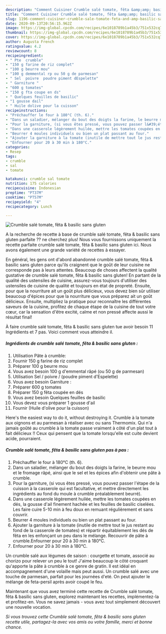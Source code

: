 ```yaml
---
description: "Comment Cuisiner Crumble salé tomate, fêta &amp;amp; basilic sans gluten"
title: "Comment Cuisiner Crumble salé tomate, fêta &amp;amp; basilic sans gluten"
slug: 1196-comment-cuisiner-crumble-sale-tomate-feta-and-amp-basilic-sans-gluten
date: 2020-09-13T20:56:15.962Z
image: https://img-global.cpcdn.com/recipes/6e1018789b1a45b3/751x532cq70/crumble-sale-tomate-feta-basilic-sans-gluten-photo-principale-de-la-recette.jpg
thumbnail: https://img-global.cpcdn.com/recipes/6e1018789b1a45b3/751x532cq70/crumble-sale-tomate-feta-basilic-sans-gluten-photo-principale-de-la-recette.jpg
cover: https://img-global.cpcdn.com/recipes/6e1018789b1a45b3/751x532cq70/crumble-sale-tomate-feta-basilic-sans-gluten-photo-principale-de-la-recette.jpg
author: Augusta French
ratingvalue: 4.2
reviewcount: 8
recipeingredient:
- " Pte  crumble"
- "150 g farine de riz complet"
- "100 g beurre mou"
- "100 g demmental rp ou 50 g de parmesan"
- " Sel  poivre  poudre piment dEspelette"
- " Garniture "
- "600 g tomates"
- "150 g fta coupe en ds"
- " Quelques feuilles de basilic"
- "1 gousse dail"
- " Huile dolive pour la cuisson"
recipeinstructions:
- "Préchauffer le four à 180°C (th. 6)."
- "Dans un saladier, mélanger du bout des doigts la farine, le beurre mou et le fromage râpé, ainsi que le sel et les épices afin d&#39;obtenir une pâte à crumble."
- "Pour la garniture, (si vous êtes pressé, vous pouvez passer l&#39;étape de la cuisson à la casserole qui est facultative, et mettre directement les ingrédients au fond du moule à crumble préalablement beurré)."
- "Dans une casserole légèrement huilée, mettre les tomates coupées en dés, la gousse d&#39;ail finement hachée et les feuilles de basilic ciselées. Les faire cuire 5-10 min à feu doux en remuant régulièrement et sans couvrir."
- "Beurrer 4 moules individuels ou bien un plat passant au four."
- "Ajouter la garniture à la tomate (inutile de mettre tout le jus restant au fond de la casserole de tomates) et répartir équitablement les dés de fêta en les enfonçant un peu dans le mélange. Recouvrir de pâte à crumble.Enfourner pour 20 à 30 min à 180°C."
- "Enfourner pour 20 à 30 min à 180°C."
categories:
- Resep
tags:
- crumble
- sal
- tomate

katakunci: crumble sal tomate 
nutrition: 175 calories
recipecuisine: Indonesian
preptime: "PT37M"
cooktime: "PT57M"
recipeyield: "4"
recipecategory: Lunch

---
```



![Crumble salé tomate, fêta &amp; basilic sans gluten](https://img-global.cpcdn.com/recipes/6e1018789b1a45b3/751x532cq70/crumble-sale-tomate-feta-basilic-sans-gluten-photo-principale-de-la-recette.jpg)

A la recherche de recette à base de crumble salé tomate, fêta &amp; basilic sans gluten parfaite ?? ne cherchez plus! Nous vous fournissons uniquement la recette parfaite crumble salé tomate, fêta &amp; basilic sans gluten ici. Nous avons également une grande variété de recettes à essayer.

En général, les gens ont d'abord abandonné crumble salé tomate, fêta &amp; basilic sans gluten parce qu'ils craignent que le goût de leur cuisine ne corresponde pas à leurs attentes. Beaucoup de choses affectent la qualité gustative de crumble salé tomate, fêta &amp; basilic sans gluten! En partant de la qualité des ustensiles de cuisine, assurez-vous toujours d'utiliser des ustensiles de cuisine de qualité et toujours en état de propreté. Ensuite, pour que la nourriture ait un goût plus délicieux, vous devez bien sûr utiliser beaucoup d'épices pour que la nourriture que vous préparez ait un goût délicieux. Ensuite, multipliez la pratique pour reconnaître les différentes saveurs de la cuisine, profitez de chaque étape de la cuisine de tout votre cœur, car la sensation d'être excité, calme et non pressé affecte aussi le résultat final!

<!--inarticleads1-->

À faire crumble salé tomate, fêta &amp; basilic sans gluten tue avoir besoin 11 Ingrédients et 7 pas. Voici comment vous atteindre il.

##### Ingrédients de crumble salé tomate, fêta &amp; basilic sans gluten :

1. Utilisation  Pâte à crumble:
1. Fournir 150 g farine de riz complet
1. Préparer 100 g beurre mou
1. Vous avez besoin 100 g d&#39;emmental râpé (ou 50 g de parmesan)
1. Utilisation  Sel / poivre / (poudre piment d&#39;Espelette)
1. Vous avez besoin  Garniture :
1. Préparer 600 g tomates
1. Préparer 150 g fêta coupée en dés
1. Vous avez besoin  Quelques feuilles de basilic
1. Vous devez vous préparer 1 gousse d&#39;ail
1. Fournir  (Huile d&#39;olive pour la cuisson)


Here&#39;s the easiest way to do it, without destroying it. Crumble à la tomate aux oignons et au parmesan à réaliser avec ou sans Thermomix. Qui n&#39;a jamais goûté au crumble à la tomate passe vraiment à côté d&#39;un plat tout à fait délicieux !! Ceux qui pensent que la tomate lorsqu&#39;elle est cuite devient acide, pourraient. 

<!--inarticleads2-->

##### Crumble salé tomate, fêta &amp; basilic sans gluten pas à pas :

1. Préchauffer le four à 180°C (th. 6).
1. Dans un saladier, mélanger du bout des doigts la farine, le beurre mou et le fromage râpé, ainsi que le sel et les épices afin d&#39;obtenir une pâte à crumble.
1. Pour la garniture, (si vous êtes pressé, vous pouvez passer l&#39;étape de la cuisson à la casserole qui est facultative, et mettre directement les ingrédients au fond du moule à crumble préalablement beurré).
1. Dans une casserole légèrement huilée, mettre les tomates coupées en dés, la gousse d&#39;ail finement hachée et les feuilles de basilic ciselées. Les faire cuire 5-10 min à feu doux en remuant régulièrement et sans couvrir.
1. Beurrer 4 moules individuels ou bien un plat passant au four.
1. Ajouter la garniture à la tomate (inutile de mettre tout le jus restant au fond de la casserole de tomates) et répartir équitablement les dés de fêta en les enfonçant un peu dans le mélange. Recouvrir de pâte à crumble.Enfourner pour 20 à 30 min à 180°C.
1. Enfourner pour 20 à 30 min à 180°C.


Un crumble salé aux légumes de saison : courgette et tomate, associé au chorizo pour relever un peu le tout! J&#39;aime beaucoup le côté croquant qu&#39;apporte la pâte à crumble à ce genre de gratin. Il est idéal en accompagnement d&#39;une volaille mais peut aussi. Un crumble salé avec une touche de parmesan, parfait pour les journées d&#39;eté. On peut ajouter le mélange de feta-persil après avoir coupé le feu. 

<!--inarticleads1-->

<p>
Maintenant que vous avez terminé cette recette de Crumble salé tomate, fêta &amp; basilic sans gluten, explorez maintenant les recettes, implémentez-la et profitez-en. Vous ne savez jamais - vous avez tout simplement découvert une nouvelle vocation.
</p>

<p>
<i>Si vous trouvez cette Crumble salé tomate, fêta &amp; basilic sans gluten recette utile, partagez-la avec vos amis ou votre famille, merci et bonne chance.</i>
</p>
